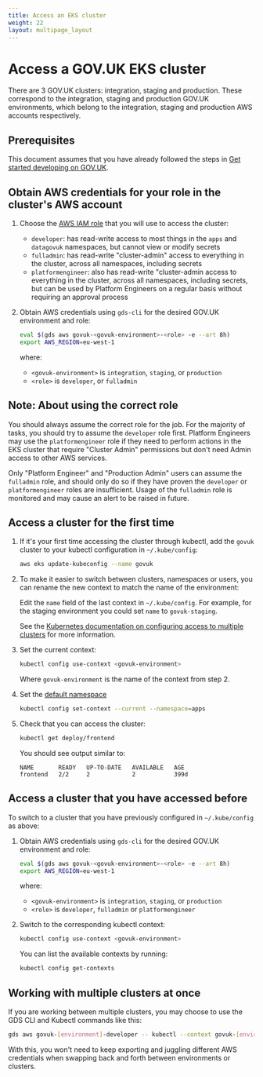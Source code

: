 ```yaml
---
title: Access an EKS cluster
weight: 22
layout: multipage_layout
---
```


# Access a GOV.UK EKS cluster

There are 3 GOV.UK clusters: integration, staging and production. These correspond to the integration, staging and production GOV.UK environments, which belong to the integration, staging and production AWS accounts respectively.

## Prerequisites

This document assumes that you have already followed the steps in [Get started developing on GOV.UK](https://docs.publishing.service.gov.uk/manual/get-started.html).

## Obtain AWS credentials for your role in the cluster's AWS account

1. Choose the [AWS IAM role](https://docs.aws.amazon.com/IAM/latest/UserGuide/id_roles.html) that you will use to access the cluster:
    - `developer`: has read-write access to most things in the `apps` and `datagovuk` namespaces, but cannot view or modify secrets
    - `fulladmin`: has read-write "cluster-admin" access to everything in the cluster, across all namespaces, including secrets
    - `platformengineer`: also has read-write "cluster-admin access to everything in the cluster, across all namespaces, including secrets, but can be used by Platform Engineers on a regular basis without requiring an approval process

1. Obtain AWS credentials using `gds-cli` for the desired GOV.UK environment and role:

     ```sh
     eval $(gds aws govuk-<govuk-environment>-<role> -e --art 8h)
     export AWS_REGION=eu-west-1
     ```

    where:
    - `<govuk-environment>` is `integration`, `staging`, or `production`
    - `<role>` is `developer`, or `fulladmin`

## Note: About using the correct role

You should always assume the correct role for the job. For the majority of tasks, you should try to assume the `developer` role first. Platform Engineers may use the `platformengineer` role if they need to perform actions in the EKS cluster that require "Cluster Admin" permissions but don't need Admin access to other AWS services.

Only "Platform Engineer" and "Production Admin" users can assume the `fulladmin` role, and should only do so if they have proven the `developer` or `platformengineer` roles are insufficient. Usage of the `fulladmin` role is monitored and may cause an alert to be raised in future.

## Access a cluster for the first time

1. If it's your first time accessing the cluster through kubectl, add the `govuk` cluster to your kubectl configuration in `~/.kube/config`:

    ```sh
    aws eks update-kubeconfig --name govuk
    ```

1. To make it easier to switch between clusters, namespaces or users, you can rename the new context to match the name of the environment:

    Edit the `name` field of the last context in `~/.kube/config`. For example, for the staging environment you could set `name` to `govuk-staging`.

    See the [Kubernetes documentation on configuring access to multiple clusters](https://kubernetes.io/docs/tasks/access-application-cluster/configure-access-multiple-clusters/) for more information.

1. Set the current context:

    ```sh
    kubectl config use-context <govuk-environment>
    ```

    Where `govuk-environment` is the name of the context from step 2.

1. Set the [default namespace](/kubernetes/manage-app/get-app-info/#choose-and-set-a-namespace)

    ```sh
    kubectl config set-context --current --namespace=apps
    ```

1. Check that you can access the cluster:

    ```sh
    kubectl get deploy/frontend
    ```

    You should see output similar to:

    ```
    NAME       READY   UP-TO-DATE   AVAILABLE   AGE
    frontend   2/2     2            2           399d
    ```

## Access a cluster that you have accessed before

To switch to a cluster that you have previously configured in `~/.kube/config` as above:

1. Obtain AWS credentials using `gds-cli` for the desired GOV.UK environment and role:

     ```sh
     eval $(gds aws govuk-<govuk-environment>-<role> -e --art 8h)
     export AWS_REGION=eu-west-1
     ```

    where:
    - `<govuk-environment>` is `integration`, `staging`, or `production`
    - `<role>` is `developer`, `fulladmin` or `platformengineer`

1. Switch to the corresponding kubectl context:

     ```sh
     kubectl config use-context <govuk-environment>
     ```

    You can list the available contexts by running:

     ```sh
     kubectl config get-contexts
     ```

## Working with multiple clusters at once

If you are working between multiple clusters, you may choose to use the GDS CLI and Kubectl commands like this:

```sh
gds aws govuk-[environment]-developer -- kubectl --context govuk-[environment] -n apps get pods
```

With this, you won't need to keep exporting and juggling different AWS credentials when swapping back and forth between environments or clusters.
